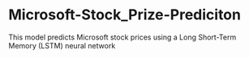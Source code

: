 # Microsoft-Stock_Prize-Prediciton
This model predicts Microsoft stock prices using a Long Short-Term Memory (LSTM) neural network
